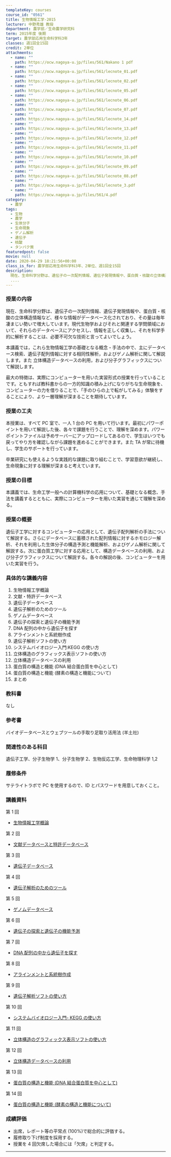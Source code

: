 ```yaml
---
templateKey: courses
course_id: "0561"
title: 生物情報工学-2015
lecturer: 中野秀雄 教授
department: 農学部／生命農学研究科
term: 2015年度 後期
target: 農学部応用生命科学科3年
classes: 週1回全15回
credit: 2単位
attachments:
  - name: ""
    path: https://ocw.nagoya-u.jp/files/561/Nakano 1 pdf
  - name: ""
    path: https://ocw.nagoya-u.jp/files/561/lecnote_01.pdf
  - name: ""
    path: https://ocw.nagoya-u.jp/files/561/lecnote_02.pdf
  - name: ""
    path: https://ocw.nagoya-u.jp/files/561/lecnote_05.pdf
  - name: ""
    path: https://ocw.nagoya-u.jp/files/561/lecnote_06.pdf
  - name: ""
    path: https://ocw.nagoya-u.jp/files/561/lecnote_07.pdf
  - name: ""
    path: https://ocw.nagoya-u.jp/files/561/lecnote_14.pdf
  - name: ""
    path: https://ocw.nagoya-u.jp/files/561/lecnote_13.pdf
  - name: ""
    path: https://ocw.nagoya-u.jp/files/561/lecnote_12.pdf
  - name: ""
    path: https://ocw.nagoya-u.jp/files/561/lecnote_11.pdf
  - name: ""
    path: https://ocw.nagoya-u.jp/files/561/lecnote_10.pdf
  - name: ""
    path: https://ocw.nagoya-u.jp/files/561/lecnote_09.pdf
  - name: ""
    path: https://ocw.nagoya-u.jp/files/561/lecnote_08.pdf
  - name: ""
    path: https://ocw.nagoya-u.jp/files/561/lecnote_3.pdf
  - name: ""
    path: https://ocw.nagoya-u.jp/files/561/4.pdf
category:
  - 農学
tags:
  - 生物
  - 農学
  - 生体分子
  - 生命現象
  - ゲノム解析
  - 遺伝子
  - 核酸
  - タンパク質
featuredpost: false
movie: null
date: 2020-04-29 18:21:56+00:00
class_is_for: 農学部応用生命科学科3年、2単位、週1回全15回
description:
  現在、生命科学分野は、遺伝子の一次配列情報、遺伝子発現情報や、蛋白質・核酸の立体構造情報など、様々な情報がデータベース化されており、その量は毎年凄まじい勢いで増大しています。現代生物学およびそれと関連する学問領域において、それらのデータベースにアクセスし、情報を正しく収集し、それを科学手的に解析することは、必要不可欠な技術と言ってよいでしょう。本講義では，これら生物情報工学の基礎となる概念・手
  ....
---
```


### 授業の内容

現在、生命科学分野は、遺伝子の一次配列情報、遺伝子発現情報や、蛋白質・核酸の立体構造情報など、様々な情報がデータベース化されており、その量は毎年凄まじい勢いで増大しています。現代生物学およびそれと関連する学問領域において、それらのデータベースにアクセスし、情報を正しく収集し、それを科学手的に解析することは、必要不可欠な技術と言ってよいでしょう。

本講義では，これら生物情報工学の基礎となる概念・手法の中で、主にデータベース検索、遺伝子配列情報に対する相同性解析，およびゲノム解析に関して解説します。また 立体構造データベースの利用，および分子グラフィックスについて解説します。

最大の特徴は、実際にコンピューターを用いた実習形式の授業を行っていることです。ともすれば教科書からの一方的知識の積み上げになりがちな生命現象を、コンピューターの力を借りることで、「手のひらの上で転がしてみる」体験をすることにより、より一層理解が深まることを期待しています。

### 授業の工夫

本授業は、すべて PC 室で、一人 1 台の PC を用いて行います。最初にパワーポイントを用いて解説した後、各々で課題を行うことで、理解を深めます。パワーポイントファイルは予めサーバーにアップロードしてあるので、学生はいつでも戻ってやり方を確認しながら課題を進めることができます。また TA が常に待機し、学生のサポートを行っています。

卒業研究にも使えるような実践的な課題に取り組むことで、学習意欲が継続し、生命現象に対する理解が深まると考えています。

### 授業の目標

本講義では、生命工学一般への計算機科学の応用について、基礎となる概念、手法を講義するとともに、実際にコンピューターを用いた実習を通じて理解を深める。

### 授業の概要

遺伝子工学に対するコンピューターの応用として、遺伝子配列解析の手法について解説する。さらにデータベースに蓄積された配列情報に対するホモロジー解析、それを利用した生体分子の構造予測と機能解析、およびゲノム解析に関して解説する。次に蛋白質工学に対する応用として、構造データベースの利用、および分子グラフィックスについて解説する。各々の解説の後、コンピューターを用いた実習を行う。

### 具体的な講義内容

1. 生物情報工学概論
2. 文献・特許データベース
3. 遺伝子データベース
4. 遺伝子解析のためのツール
5. ゲノムデータベース
6. 遺伝子の探索と遺伝子の機能予測
7. DNA 配列の中から遺伝子を探す
8. アラインメントと系統樹作成
9. 遺伝子解析ソフトの使い方
10. システムバイオロジー入門:KEGG の使い方
11. 立体構造のグラフィックス表示ソフトの使い方
12. 立体構造データベースの利用
13. 蛋白質の構造と機能 (DNA 結合蛋白質を中心として)
14. 蛋白質の構造と機能 (酵素の構造と機能について)
15. まとめ

### 教科書

なし

### 参考書

バイオデータベースとウェブツールの手取り足取り活用法 (羊土社)

### 関連性のある科目

遺伝子工学、分子生物学 1、分子生物学 2、生物反応工学、生命物理科学 1,2

### 履修条件

サテライトラボで PC を使用するので、ID とパスワードを用意しておくこと。

### 講義資料

第 1 回

- [生物情報工学概論](https://ocw.nagoya-u.jp/files/561/lecnote_01.pdf)

第 2 回

- [文献データベースと特許データベース](https://ocw.nagoya-u.jp/files/561/lecnote_02.pdf)

第 3 回

- [遺伝子データベース](https://ocw.nagoya-u.jp/files/561/lecnote_3.pdf)

第 4 回

- [遺伝子解析のためのツール](https://ocw.nagoya-u.jp/files/561/4.pdf)

第 5 回

- [ゲノムデータベース](https://ocw.nagoya-u.jp/files/561/lecnote_05.pdf)

第 6 回

- [遺伝子の探索と遺伝子の機能予測](https://ocw.nagoya-u.jp/files/561/lecnote_06.pdf)

第 7 回

- [DNA 配列の中から遺伝子を探す](https://ocw.nagoya-u.jp/files/561/lecnote_07.pdf)

第 8 回

- [アラインメントと系統樹作成](https://ocw.nagoya-u.jp/files/561/lecnote_08.pdf)

第 9 回

- [遺伝子解析ソフトの使い方](https://ocw.nagoya-u.jp/files/561/lecnote_09.pdf)

第 10 回

- [システムバイオロジー入門- KEGG の使い方](https://ocw.nagoya-u.jp/files/561/lecnote_10.pdf)

第 11 回

- [立体構造のグラフィックス表示ソフトの使い方](https://ocw.nagoya-u.jp/files/561/lecnote_11.pdf)

第 12 回

- [立体構造データベースの利用](https://ocw.nagoya-u.jp/files/561/lecnote_12.pdf)

第 13 回

- [蛋白質の構造と機能 (DNA 結合蛋白質を中心として)](https://ocw.nagoya-u.jp/files/561/lecnote_13.pdf)

第 14 回

- [蛋白質の構造と機能 (酵素の構造と機能について)](https://ocw.nagoya-u.jp/files/561/lecnote_14.pdf)

### 成績評価

- 出席，レポート等の平常点 (100%)で総合的に評価する。
- 履修取り下げ制度を採用する。
- 授業を 4 回欠席した場合には「欠席」と判定する。

---
